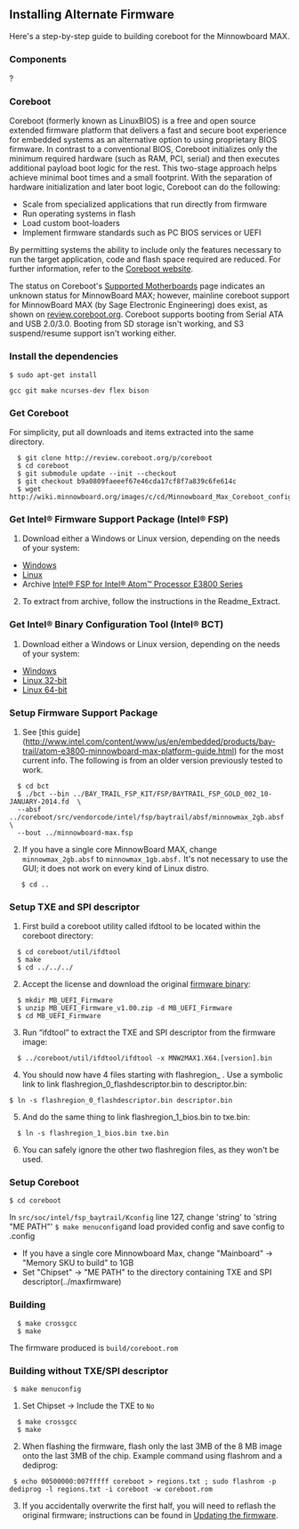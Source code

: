 ## Installing Alternate Firmware

Here's a step-by-step guide to building coreboot for the Minnowboard MAX.

### Components

?

### Coreboot
Coreboot (formerly known as LinuxBIOS) is a free and open source extended firmware platform that delivers a fast and secure boot experience for embedded systems as an alternative option to using proprietary BIOS firmware. In contrast to a conventional BIOS, Coreboot initializes only the minimum required hardware (such as RAM, PCI, serial) and then executes additional payload boot logic for the rest. This two-stage approach helps achieve minimal boot times and a small footprint.
With the separation of hardware initialization and later boot logic, Coreboot can do the following: 

- Scale from specialized applications that run directly from firmware 
- Run operating systems in flash 
- Load custom boot-loaders 
- Implement firmware standards such as PC BIOS services or UEFI 

By permitting systems the ability to include only the features necessary to run the target application, code and flash space required are reduced. For further information, refer to the [Coreboot website]( http://www.coreboot.org).

The status on Coreboot's [Supported Motherboards](http://www.coreboot.org/Supported_Motherboards) page indicates an unknown status for MinnowBoard MAX; however, mainline coreboot support for MinnowBoard MAX (by Sage Electronic Engineering) does exist, as shown on [review.coreboot.org](http://review.coreboot.org/gitweb?p=coreboot.git). Coreboot supports booting from Serial ATA and USB 2.0/3.0. Booting from SD storage isn't working, and S3 suspend/resume support isn't working either. 

### Install the dependencies

  ``` 
  $ sudo apt-get install
  ```

  ``` 
  gcc git make ncurses-dev flex bison
  ```

### Get Coreboot 
For simplicity, put all downloads and items extracted into the same directory.

  ```
 	$ git clone http://review.coreboot.org/p/coreboot
 	$ cd coreboot
 	$ git submodule update --init --checkout
 	$ git checkout b9a0809faeeef67e46cda17cf8f7a839c6fe614c
 	$ wget http://wiki.minnowboard.org/images/c/cd/Minnowboard_Max_Coreboot_config.txt
  ```

### Get Intel® Firmware Support Package (Intel® FSP)
1. Download either a Windows or Linux version, depending on the needs of your system:

- [Windows](http://www.intel.com/content/www/us/en/embedded/software/fsp/atom-e3800-fsp-g3-windows-download.html)
- [Linux](http://www.intel.com/content/www/us/en/embedded/software/fsp/atom-e3800-fsp-g3-linux-download.html)
- Archive [Intel® FSP for Intel® Atom™ Processor E3800 Series](http://downloadcenter.intel.com/download/24496)

2. To extract from archive, follow the instructions in the Readme_Extract.

### Get Intel® Binary Configuration Tool (Intel® BCT) 
1. Download either a Windows or Linux version, depending on the needs of your system: 

- [Windows](https://edc.intel.com/Link.aspx?id=10034)
- [Linux 32-bit](https://edc.intel.com/Link.aspx?id=10033)  
- [Linux 64-bit](https://edc.intel.com/Link.aspx?id=10032)


### Setup Firmware Support Package
1. See [this guide] (http://www.intel.com/content/www/us/en/embedded/products/bay-trail/atom-e3800-minnowboard-max-platform-guide.html) for the most current info. The following is from an older version previously tested to work. 

  ```
  	$ cd bct
  	$ ./bct --bin ../BAY_TRAIL_FSP_KIT/FSP/BAYTRAIL_FSP_GOLD_002_10-JANUARY-2014.fd  \
  	--absf ../coreboot/src/vendorcode/intel/fsp/baytrail/absf/minnowmax_2gb.absf \
  	--bout ../minnowboard-max.fsp
  ```

2. If you have a single core MinnowBoard MAX, change `minnowmax_2gb.absf` to `minnowmax_1gb.absf.` It's not necessary to use the GUI; it does not work on every kind of Linux distro.

  ```
 	 $ cd ..
  ```
  
### Setup TXE and SPI descriptor 
1. First build a coreboot utility called ifdtool to be located within the coreboot directory:

```
  $ cd coreboot/util/ifdtool
  $ make
  $ cd ../../../
```

2. Accept the license and download the original [firmware binary]( https://firmware.intel.com/projects/minnowboard-max):

```
  $ mkdir MB_UEFI_Firmware
  $ unzip MB_UEFI_Firmware_v1.00.zip -d MB_UEFI_Firmware
  $ cd MB_UEFI_Firmware
```

3. Run “ifdtool” to extract the TXE and SPI descriptor from the firmware image:

```
  $ ../coreboot/util/ifdtool/ifdtool -x MNW2MAX1.X64.[version].bin
```

4. You should now have 4 files starting with flashregion_ . Use a symbolic link to link flashregion_0_flashdescriptor.bin to descriptor.bin:

```
$ ln -s flashregion_0_flashdescriptor.bin descriptor.bin
```

5. And do the same thing to link flashregion_1_bios.bin to txe.bin:

```
  $ ln -s flashregion_1_bios.bin txe.bin
```

6. You can safely ignore the other two flashregion files, as they won't be used.

### Setup Coreboot 

```
$ cd coreboot
```

In `src/soc/intel/fsp_baytrail/Kconfig` line 127, change 'string' to 'string "ME PATH"' `$ make menuconfig`and load provided config and save config to .config

- If you have a single core Minnowboard Max, change "Mainboard" -> "Memory SKU to build" to 1GB
- Set "Chipset" -> "ME PATH" to the directory containing TXE and SPI descriptor(../maxfirmware)

### Building 

```
  $ make crossgcc
  $ make
```

The firmware produced is `build/coreboot.rom`


### Building without TXE/SPI descriptor 

```
 $ make menuconfig
```

1. Set Chipset -> Include the TXE to `No`

```
  $ make crossgcc
  $ make
```

2. When flashing the firmware, flash only the last 3MB of the 8 MB image onto the last 3MB of the chip. Example command using flashrom and a dediprog: 

```
 $ echo 00500000:007fffff coreboot > regions.txt ; sudo flashrom -p dediprog -l regions.txt -i coreboot -w coreboot.rom
```

3. If you accidentally overwrite the first half, you will need to reflash the original firmware; instructions can be found in [Updating the firmware](tutorials/updating_your_firmware).


